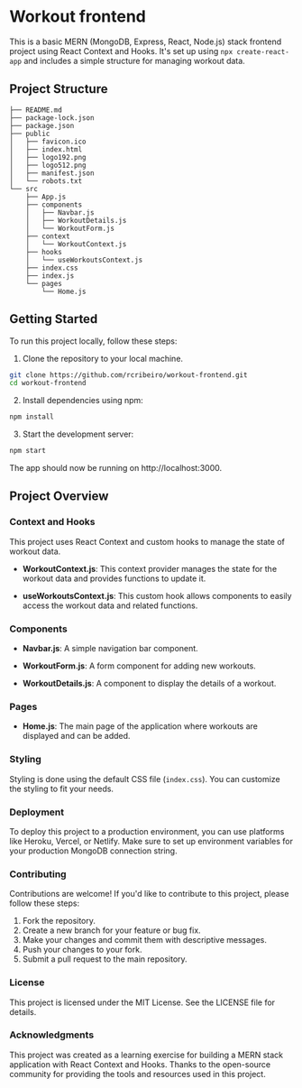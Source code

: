 # Workout frontend

This is a basic MERN (MongoDB, Express, React, Node.js) stack frontend project using React Context and Hooks. It's set up using `npx create-react-app` and includes a simple structure for managing workout data.

## Project Structure

```plaintext
├── README.md
├── package-lock.json
├── package.json
├── public
│   ├── favicon.ico
│   ├── index.html
│   ├── logo192.png
│   ├── logo512.png
│   ├── manifest.json
│   └── robots.txt
└── src
    ├── App.js
    ├── components
    │   ├── Navbar.js
    │   ├── WorkoutDetails.js
    │   └── WorkoutForm.js
    ├── context
    │   └── WorkoutContext.js
    ├── hooks
    │   └── useWorkoutsContext.js
    ├── index.css
    ├── index.js
    └── pages
        └── Home.js
```

## Getting Started
To run this project locally, follow these steps:

1. Clone the repository to your local machine.

```bash
git clone https://github.com/rcribeiro/workout-frontend.git
cd workout-frontend
```

2. Install dependencies using npm:
```bash
npm install

```

3. Start the development server:
```bash
npm start

```

The app should now be running on http://localhost:3000.

## Project Overview

### Context and Hooks
This project uses React Context and custom hooks to manage the state of workout data.

* **WorkoutContext.js**: This context provider manages the state for the workout data and provides functions to update it.

* **useWorkoutsContext.js**: This custom hook allows components to easily access the workout data and related functions.

### Components
* **Navbar.js**: A simple navigation bar component.

* **WorkoutForm.js**: A form component for adding new workouts.

* **WorkoutDetails.js**: A component to display the details of a workout.

### Pages
* **Home.js**: The main page of the application where workouts are displayed and can be added.

### Styling
Styling is done using the default CSS file (`index.css`). You can customize the styling to fit your needs.

### Deployment
To deploy this project to a production environment, you can use platforms like Heroku, Vercel, or Netlify. Make sure to set up environment variables for your production MongoDB connection string.

### Contributing
Contributions are welcome! If you'd like to contribute to this project, please follow these steps:

1. Fork the repository.
2. Create a new branch for your feature or bug fix.
3. Make your changes and commit them with descriptive messages.
4. Push your changes to your fork.
5. Submit a pull request to the main repository.

### License
This project is licensed under the MIT License. See the LICENSE file for details.

### Acknowledgments
This project was created as a learning exercise for building a MERN stack application with React Context and Hooks.
Thanks to the open-source community for providing the tools and resources used in this project.
